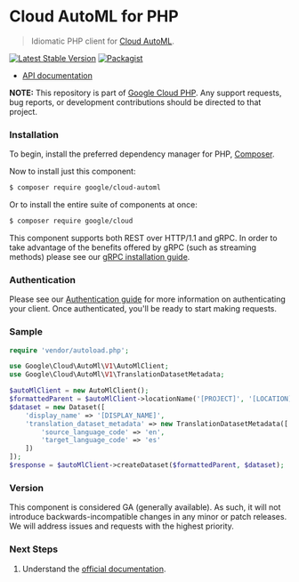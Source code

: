 # Cloud AutoML for PHP

> Idiomatic PHP client for [Cloud AutoML](https://cloud.google.com/automl).

[![Latest Stable Version](https://poser.pugx.org/google/cloud-automl/v/stable)](https://packagist.org/packages/google/cloud-automl) [![Packagist](https://img.shields.io/packagist/dm/google/cloud-automl.svg)](https://packagist.org/packages/google/cloud-automl)

* [API documentation](http://googleapis.github.io/google-cloud-php/#/docs/cloud-automl/latest)

**NOTE:** This repository is part of [Google Cloud PHP](https://github.com/googleapis/google-cloud-php). Any
support requests, bug reports, or development contributions should be directed to
that project.

### Installation

To begin, install the preferred dependency manager for PHP, [Composer](https://getcomposer.org/).

Now to install just this component:

```sh
$ composer require google/cloud-automl
```

Or to install the entire suite of components at once:

```sh
$ composer require google/cloud
```

This component supports both REST over HTTP/1.1 and gRPC. In order to take advantage of the benefits offered by gRPC (such as streaming methods)
please see our [gRPC installation guide](https://cloud.google.com/php/grpc).

### Authentication

Please see our [Authentication guide](https://github.com/googleapis/google-cloud-php/blob/master/AUTHENTICATION.md) for more information
on authenticating your client. Once authenticated, you'll be ready to start making requests.

### Sample

```php
require 'vendor/autoload.php';

use Google\Cloud\AutoMl\V1\AutoMlClient;
use Google\Cloud\AutoMl\V1\TranslationDatasetMetadata;

$autoMlClient = new AutoMlClient();
$formattedParent = $autoMlClient->locationName('[PROJECT]', '[LOCATION]');
$dataset = new Dataset([
    'display_name' => '[DISPLAY_NAME]',
    'translation_dataset_metadata' => new TranslationDatasetMetadata([
        'source_language_code' => 'en',
        'target_language_code' => 'es'
    ])
]);
$response = $autoMlClient->createDataset($formattedParent, $dataset);
```

### Version

This component is considered GA (generally available). As such, it will not introduce backwards-incompatible changes in
any minor or patch releases. We will address issues and requests with the highest priority.

### Next Steps

1. Understand the [official documentation](https://cloud.google.com/automl/docs).
